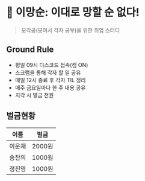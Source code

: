 # 💪 이망순: 이대로 망할 순 없다!

> 모각공(모여서 각자 공부)을 위한 취업 스터디

## Ground Rule
- 평일 09시 디스코드 접속(캠 ON)
- 스크럼을 통해 각자 할 일 공유
- 매일 12시 종료 후 각자 TIL 정리
- 매주 금요일마다 한 주 내용 공유
- 지각 시 벌금 천원

## 벌금현황
| 이름   | 벌금  |
|--------|-------|
| 이운재 | 2000원 |
| 송찬의 | 1000원 |
| 정진영 | 1000원 |

